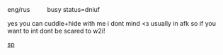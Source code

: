 eng/rusㅤㅤㅤbusy status=dniuf

yes you can cuddle+hide with me i dont mind <з
usually in afk so if you want to int dont be scared to w2i!

[sp](dollydollz.straw.page)

